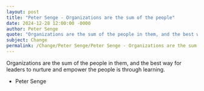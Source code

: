 ```yaml
---
layout: post
title: "Peter Senge - Organizations are the sum of the people"
date: 2024-12-28 12:00:00 -0000
author: Peter Senge
quote: "Organizations are the sum of the people in them, and the best way for leaders to nurture and empower the people is through learning."
subject: Change
permalink: /Change/Peter Senge/Peter Senge - Organizations are the sum of the people
---
```


Organizations are the sum of the people in them, and the best way for leaders to nurture and empower the people is through learning.

- Peter Senge
